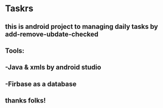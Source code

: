 # Taskrs
## this is android project to managing daily tasks by add-remove-ubdate-checked
## Tools:
## -Java & xmls by android studio
## -Firbase as a database

## thanks folks!
